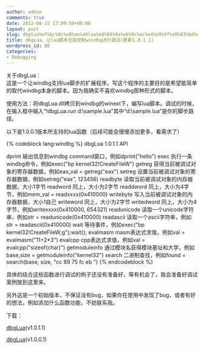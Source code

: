 ```yaml
---
author: admin
comments: true
date: 2012-08-15 17:09:50+00:00
layout: post
slug: dbglua%ef%bc%8c%e8%ae%a9lua%e8%84%9a%e6%9c%ac%e4%b9%9f%e8%83%bd%e6%8e%a7%e5%88%b6windbg%e8%bf%9b%e8%a1%8c%e8%b0%83%e8%af%95
title: dbgLua，让lua脚本也能控制windbg进行调试(更新1.0.1.1)
wordpress_id: 88
categories:
- Debugging
---
```


关于dbgLua：  
这是一个让windbg支持lua脚步的扩展程序。写这个程序的主要目的是希望能简单的取代windbg本身的脚本。因为我确实不喜欢windbg那种形式的脚本。

使用方法：将dbgLua.dll拷贝到windbg的winext下，编写lua脚本。调试的时候，在输入框中输入“!dbgLua.run d:\sample.lua”其中“d:\sample.lua”是你的脚步路径。

以下是1.0.0.1版本所支持的lua函数（后续可能会慢慢添加更多，看需求了）

{% codeblock lang:windbg %}
dbgLua 1.0.1.1 API

dprint 输出信息到windbg command窗口，例如dprint("hello")
exec 执行一条windbg命令，例如exec("bp kernel32!CreateFileW")
getreg 获得当前被调试对象的寄存器数据，例如eax_val = getreg("eax")
setreg 设置当前被调试对象的寄存器数据，例如setreg("eax", 123456)
readbyte 读取当前被调试对象的内存器数据，大小1字节
readword 同上，大小为2字节
readdword 同上，大小为4字节，例如mem_val = readxxxx(0x410000)
writebyte 写入当前被调试对象的内存器数据，大小1自己
writeword 同上，大小为2字节
writedword 同上，大小为4字节，例如writexxxx(0x410000, 654321)
readunicode 读取一个unicode字符串，例如str = readunicode(0x410000)
readascii 读取一个ascii字符串，例如str = readascii(0x410000)
wait 等待事件，例如exec("bp kernel32!CreateFileW;g");wait();
evalmasm masm表达式求值，例如val = evalmasm("11+2*3")
evalcpp cpp表达式求值，例如val = evalcpp("sizeof(char)")
getmoduleinfo 通过模块名获得模块基址和大学，例如base,size = getmoduleinfo("kernel32")
search 二进制查找，例如found = search(base, size, "cc 89 75 fc eb ")</blockquote>
{% endcodeblock %}

具体的结合这些函数进行调试的例子还没有准备好，等有机会了，我会准备好调试案例放到这里来。

另外这是一个初始版本，不保证没有bug，如果你在使用中发现了bug，或者有好的想法，例如添加什么函数功能，不妨联系我。

下载：

[dbgLua](/uploads/2012/08/dbgLua1.zip)(v1.0.1.1)

[dbgLua](/uploads/2012/08/dbgLua.zip)(v1.0.0.1)
